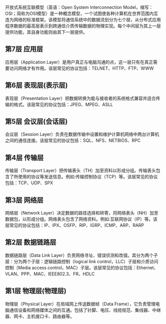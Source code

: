 开放式系统互联模型（英语：Open System Interconnection Model，缩写：OSI；简称为OSI模型）是一种概念模型，一个试图使各种计算机在世界范围内互连为网络的标准框架。该模型将通信系统中的数据流划分为七个层，从分布式应用程序数据的最高层表示到跨通信介质传输数据的物理实现。每个中间层为其上一层提供功能，其自身功能则由其下一层提供。

## 第7层 应用层
应用层（Application Layer）是用户真正与电脑沟通的点，这一层只有在真正需要访问网络才有作用。该层常见的协议包括：TELNET、HTTP、FTP、WWW

## 第6层 表现层(表示层)
表现层（Presentation Layer）把数据转换为能与接收者的系统格式兼容并适合传输的格式。该层常见的协议包括：JPEG、MPEG、ASLL

## 第5层 会议层(会话层)
会议层（Session Layer）负责在数据传输中设置和维护计算机网络中两台计算机之间的通信连接。该层常见的协议包括：SQL、NFS、NETBIOS、RPC 

## 第4层 传输层
传输层（Transport Layer）把传输表头（TH）加至资料以形成分组。传输表头包含了所使用的协议等发送信息。例如:传输控制协议（TCP）等。该层常见的协议包括：TCP、UDP、SPX

## 第3层 网络层
网络层（Network Layer）决定数据的路径选择和转寄，将网络表头（NH）加至数据包，以形成分组。网络表头包含了网络资料。例如:互联网协议（IP）等。该层常见的协议包括：IP、IPX、OSFP、RIP、IGRP、ICMP、ARP、RARP 

## 第2层 数据链路层
数据链路层（Data Link Layer）负责网络寻址、错误侦测和改错。其分为两个子层：分为两个子层：逻辑链路控制（logical link control，LLC）子层和介质访问控制（Media access control，MAC）子层。该层常见的协议包括：Ethernet、VLAN、PPP、MAC、IEEE802.3、FR、HDLC

## 第1层 物理层(物理层)
物理层（Physical Layer）在局域网上传送数据帧（Data Frame），它负责管理电脑通信设备和网络媒体之间的互通。包括了针脚、电压、线缆规范、集线器、中继器、网卡、主机接口卡、路由器等。
